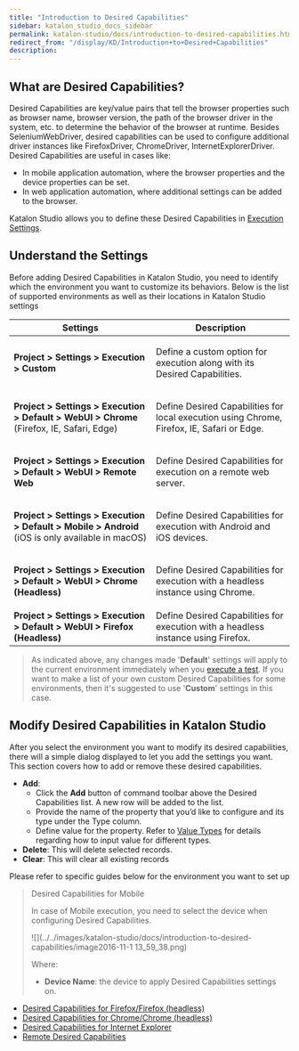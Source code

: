 ```yaml
---
title: "Introduction to Desired Capabilities" 
sidebar: katalon_studio_docs_sidebar
permalink: katalon-studio/docs/introduction-to-desired-capabilities.html 
redirect_from: "/display/KD/Introduction+to+Desired+Capabilities" 
description: 
---
```

What are Desired Capabilities?
------------------------------

Desired Capabilities are key/value pairs that tell the browser properties such as browser name, browser version, the path of the browser driver in the system, etc. to determine the behavior of the browser at runtime. Besides SeleniumWebDriver, desired capabilities can be used to configure additional driver instances like FirefoxDriver, ChromeDriver, InternetExplorerDriver. Desired Capabilities are useful in cases like:

*   In mobile application automation, where the browser properties and the device properties can be set.
*   In web application automation, where additional settings can be added to the browser.

Katalon Studio allows you to define these Desired Capabilities in [Execution Settings](https://docs.katalon.com/display/KD/Execution+Settings).

Understand the Settings
-----------------------

Before adding Desired Capabilities in Katalon Studio, you need to identify which the environment you want to customize its behaviors. Below is the list of supported environments as well as their locations in Katalon Studio settings

<table><thead><tr><th>Settings</th><th>Description</th></tr></thead><tbody><tr><td><div class="content-wrapper"><p><strong>Project &gt; Settings &gt; Execution &gt; Custom</strong></p></div></td><td><div class="content-wrapper"><p>Define a custom option for execution along with its Desired Capabilities.</p></div></td></tr><tr><td><div class="content-wrapper"><p><strong>Project &gt; Settings &gt; Execution &gt; Default &gt; WebUI &gt; Chrome</strong> (Firefox, IE, Safari, Edge)</p></div></td><td><div class="content-wrapper"><p>Define Desired Capabilities for local execution using Chrome, Firefox, IE, Safari or Edge.</p></div></td></tr><tr><td><div class="content-wrapper"><p><strong><strong>Project &gt; Settings &gt; </strong>Execution &gt; Default &gt; WebUI &gt; Remote Web</strong></p></div></td><td><div class="content-wrapper"><p>Define Desired Capabilities for execution on a remote web server.</p></div></td></tr><tr><td><div class="content-wrapper"><p><strong><strong>Project &gt; Settings &gt; </strong>Execution &gt; Default &gt; Mobile &gt; Android</strong> (iOS is only available in macOS)</p></div></td><td><div class="content-wrapper"><p>Define Desired Capabilities for execution with Android and iOS devices.</p></div></td></tr><tr><td><div class="content-wrapper"><p><strong><strong>Project &gt; Settings &gt; </strong>Execution &gt; Default &gt; WebUI &gt; Chrome (Headless)</strong></p></div></td><td><div class="content-wrapper"><p>Define Desired Capabilities for execution with a headless instance using Chrome.</p></div></td></tr><tr><td><strong><strong>Project &gt; Settings &gt; </strong>Execution &gt; Default &gt; WebUI &gt; Firefox (Headless)</strong></td><td>Define Desired Capabilities for execution with a headless instance using Firefox.</td></tr></tbody></table>

> As indicated above, any changes made '**Default**' settings will apply to the current environment immediately when you [execute a test](https://docs.katalon.com/display/KD/Execute+a+Test+Case+or+a+Test+Suite#ExecuteaTestCaseoraTestSuite-ExecuteanEntireTestCaseorTestSuite). If you want to make a list of your own custom Desired Capabilities for some environments, then it's suggested to use '**Custom**' settings in this case.

Modify Desired Capabilities in Katalon Studio
---------------------------------------------

After you select the environment you want to modify its desired capabilities, there will a simple dialog displayed to let you add the settings you want. This section covers how to add or remove these desired capabilities. 

*   **Add**:
    *   Click the **Add** button of command toolbar above the Desired Capabilities list. A new row will be added to the list.
    *   Provide the name of the property that you’d like to configure and its type under the Type column.
    *   Define value for the property. Refer to [Value Types](/display/KD/Value+Types) for details regarding how to input value for different types.
*   **Delete**: This will delete selected records.
*   **Clear**: This will clear all existing records

Please refer to specific guides below for the environment you want to set up

> Desired Capabilities for Mobile
> 
> In case of Mobile execution, you need to select the device when configuring Desired Capabilities.
> 
> ![](../../images/katalon-studio/docs/introduction-to-desired-capabilities/image2016-11-1 13_59_38.png)
> 
> Where:
> 
> *   **Device Name**: the device to apply Desired Capabilities settings on.

*   [Desired Capabilities for Firefox/Firefox (headless)](/pages/viewpage.action?pageId=13700172)
*   [Desired Capabilities for Chrome/Chrome (headless)](/pages/viewpage.action?pageId=13700170)
*   [Desired Capabilities for Internet Explorer](/display/KD/Desired+Capabilities+for+Internet+Explorer)
*   [Remote Desired Capabilities](/display/KD/Remote+Desired+Capabilities)